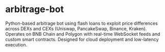 # arbitrage-bot
Python-based arbitrage bot using flash loans to exploit price differences across DEXs and CEXs (Uniswap, PancakeSwap, Binance, Kraken). Operates on BNB Chain and Polygon with real-time WebSocket feeds and custom smart contracts. Designed for cloud deployment and low-latency execution.
